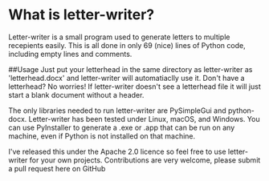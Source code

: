 # What is letter-writer? 
Letter-writer is a small program used to generate letters to multiple recepients easily. This is all done in only 69 (nice) lines of Python code, including empty lines and comments.

##Usage
Just put your letterhead in the same directory as letter-writer as 'letterhead.docx' and letter-writer will automatiaclly use it. Don't have a letterhead? No worries! If letter-writer doesn't see a letterhead file it will just start a blank document without a header.

The only libraries needed to run letter-writer are PySimpleGui and python-docx. Letter-writer has been tested under Linux, macOS, and Windows. You can use PyInstaller to generate a .exe or .app that can be run on any machine, even if Python is not installed on that machine.

I've released this under the Apache 2.0 licence so feel free to use letter-writer for your own projects. Contributions are very welcome, please submit a pull request here on GitHub
